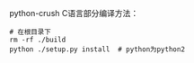 python-crush C语言部分编译方法：
```shell
# 在根目录下
rm -rf ./build
python ./setup.py install  # python为python2
